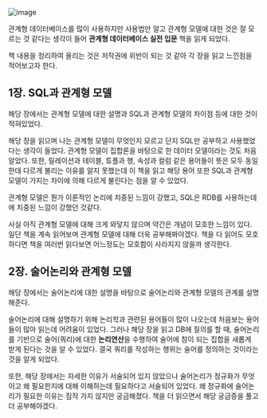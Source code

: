 ![image](https://user-images.githubusercontent.com/49746644/108376745-a5362b80-7246-11eb-9e93-a3ee5a5d0858.png)

관계형 데이터베이스를 많이 사용하지만 사용법만 알고 관계형 모델에 대한 것은 잘 모르는 것 같다는 생각이 들어 **관계형 데이터베이스 실전 입문** 책을 읽게 되었다.

책 내용을 정리하여 올리는 것은 저작권에 위반이 되는 것 같아 각 장을 읽고 느낀점을 적어보고자 한다.

## 1장. SQL과 관계형 모델

해당 장에서는 관계형 모델에 대한 설명과 SQL과 관계형 모델의 차이점 등에 대한 것이 적혀있었다.

해당 장을 읽으며 나는 관계형 모델이 무엇인지 모르고 단지 SQL만 공부하고 사용했었다는 생각이 들었다. 관계형 모델이 집합론을 바탕으로 한 데이터 모델이라는 것도 처음 알았다. 또한, 릴레이션과 테이블, 튜플과 행, 속성과 컬럼 같은 용어들이 뜻은 모두 동일한데 다르게 불리는 이유를 알지 못했는데 이 책을 읽고 해당 용어 또한 SQL과 관계형 모델이 가지는 차이에 의해 다르게 불린다는 점을 알 수 있었다.

관계형 모델은 뭔가 이론적인 논리에 치중된 느낌이 강했고, SQL은 RDB를 사용하는데에 치중된 느낌이 강했던 것같다.

사실 아직 관계형 모델에 대해 크게 와닿지 않으며 약간은 개념이 모호한 느낌이 있다. 일단 책을 계속 읽어보며 관계형 모델에 대해 더욱 공부해봐야겠다. 책을 다 읽어도 모호하다면 책을 여러번 읽다보면 어느정도는 모호함이 사라지지 않을까 생각한다.

## 2장. 술어논리와 관계형 모델

해당 장에서는 술어논리에 대한 설명을 바탕으로 술어논리와 관계형 모델의 관계를 설명해준다.

술어논리에 대해 설명하기 위해 논리학과 관련된 용어들이 많이 나오는데 처음보는 용어들이 많아 읽는데 어려움이 있었다. 그러나 해당 장을 읽고 DB에 질의를 할 때, 술어논리를 기반으로 술어(쿼리)에 대한 **논리연산**을 수행하여 술어에 참이 되는 집합을 새롭게 받게 된다는 것을 알 수 있었다. 결국 쿼리를 작성하는 행위는 술어를 정의하는 것이라는 것을 알게 되었다.

또한, 해당 장에서는 자세한 이유가 서술되어 있지 않았으나 술어논리가 정규화가 무엇이고 왜 필요한지에 대해 이해하는데 필요하다고 서술되어 있었다. 왜 정규화에 술어논리가 필요한 이유는 짐작 가지 않지만 궁금해졌다. 책을 더 읽으면서 해당 궁금증을 풀고 더 공부해야겠다.

